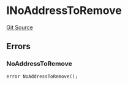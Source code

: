 # INoAddressToRemove
[Git Source](https://github.com/thrackle-io/tron/blob/06e770e8df9f2623305edd5cd2be197d5544e702/src/common/IErrors.sol)


## Errors
### NoAddressToRemove

```solidity
error NoAddressToRemove();
```

